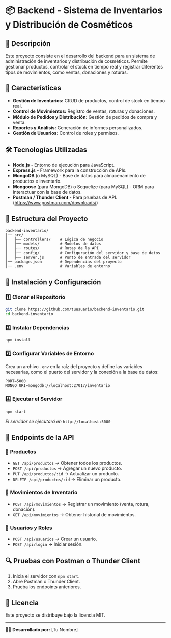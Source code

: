 # 📦 Backend - Sistema de Inventarios y Distribución de Cosméticos

## 📌 Descripción
Este proyecto consiste en el desarrollo del backend para un sistema de administración de inventarios y distribución de cosméticos. Permite gestionar productos, controlar el stock en tiempo real y registrar diferentes tipos de movimientos, como ventas, donaciones y roturas.

## 🚀 Características
- **Gestión de Inventarios:** CRUD de productos, control de stock en tiempo real.
- **Control de Movimientos:** Registro de ventas, roturas y donaciones.
- **Módulo de Pedidos y Distribución:** Gestión de pedidos de compra y venta.
- **Reportes y Análisis:** Generación de informes personalizados.
- **Gestión de Usuarios:** Control de roles y permisos.

## 🛠 Tecnologías Utilizadas
- **Node.js** - Entorno de ejecución para JavaScript.
- **Express.js** - Framework para la construcción de APIs.
- **MongoDB** (o MySQL) - Base de datos para almacenamiento de productos e inventario.
- **Mongoose** (para MongoDB) o Sequelize (para MySQL) - ORM para interactuar con la base de datos.
- **Postman / Thunder Client** - Para pruebas de API. (https://www.postman.com/downloads/)

## 📂 Estructura del Proyecto
```
backend-inventario/
│── src/
│   ├── controllers/    # Lógica de negocio
│   ├── models/         # Modelos de datos
│   ├── routes/         # Rutas de la API
│   ├── config/         # Configuración del servidor y base de datos
│   ├── server.js       # Punto de entrada del servidor
│── package.json        # Dependencias del proyecto
│── .env                # Variables de entorno
```

## 🚀 Instalación y Configuración
### 1️⃣ Clonar el Repositorio
```bash
git clone https://github.com/tuusuario/backend-inventario.git
cd backend-inventario
```

### 2️⃣ Instalar Dependencias
```bash
npm install
```

### 3️⃣ Configurar Variables de Entorno
Crea un archivo `.env` en la raíz del proyecto y define las variables necesarias, como el puerto del servidor y la conexión a la base de datos:
```env
PORT=5000
MONGO_URI=mongodb://localhost:27017/inventario
```

### 4️⃣ Ejecutar el Servidor
```bash
npm start
```
_El servidor se ejecutará en_ `http://localhost:5000`

## 📡 Endpoints de la API

### 🔹 **Productos**
- `GET /api/productos` → Obtener todos los productos.
- `POST /api/productos` → Agregar un nuevo producto.
- `PUT /api/productos/:id` → Actualizar un producto.
- `DELETE /api/productos/:id` → Eliminar un producto.

### 🔹 **Movimientos de Inventario**
- `POST /api/movimientos` → Registrar un movimiento (venta, rotura, donación).
- `GET /api/movimientos` → Obtener historial de movimientos.

### 🔹 **Usuarios y Roles**
- `POST /api/usuarios` → Crear un usuario.
- `POST /api/login` → Iniciar sesión.

## 🔍 Pruebas con Postman o Thunder Client
1. Inicia el servidor con `npm start`.
2. Abre Postman o Thunder Client.
3. Prueba los endpoints anteriores.

## 📜 Licencia
Este proyecto se distribuye bajo la licencia MIT.

---
👨‍💻 **Desarrollado por:** [Tu Nombre]


